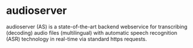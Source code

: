 # audioserver
audioserver (AS) is a state-of-the-art backend webservice for transcribing (decoding) audio files (multilingual) with automatic speech recognition (ASR) technology in real-time via standard https requests.
